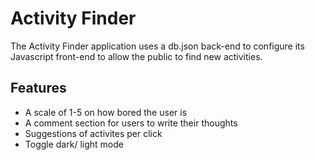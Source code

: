 # Activity Finder

The Activity Finder application uses a db.json back-end to configure its Javascript front-end to allow the public to find new activities.

## Features

- A scale of 1-5 on how bored the user is
- A comment section for users to write their thoughts
- Suggestions of activites per click
- Toggle dark/ light mode


